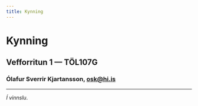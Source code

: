```yaml
---
title: Kynning
---
```


# Kynning

## Vefforritun 1 — TÖL107G

### Ólafur Sverrir Kjartansson, [osk@hi.is](mailto:osk@hi.is)

---

_Í vinnslu_.
